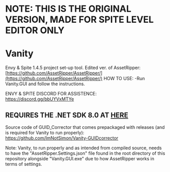 # NOTE: THIS IS THE ORIGINAL VERSION, MADE FOR SPITE LEVEL EDITOR ONLY
# Vanity
Envy & Spite 1.4.5 project set-up tool.
Edited ver. of AssetRipper: [https://github.com/AssetRipper/AssetRipper/](https://github.com/AssetRipper/AssetRipper/)
HOW TO USE: -Run Vanity.GUI and follow the instructions. 

ENVY & SPITE DISCORD FOR ASSISTENCE: https://discord.gg/bbUYVxMTYe

## REQUIRES THE .NET SDK 8.0 AT [HERE](https://dotnet.microsoft.com/en-us/download/dotnet/8.0)

Source code of GUID_Corrector that comes prepackaged with releases (and is required for Vanity to run properly): https://github.com/ImNotSimon/Vanity-GUIDcorrector

Note: Vanity, to run properly and as intended from compiled source, needs to have the "AssetRipper.Settings.json" file found in the root directory of this repository alongside "Vanity.GUI.exe" due to how AssetRipper works in terms of settings.
